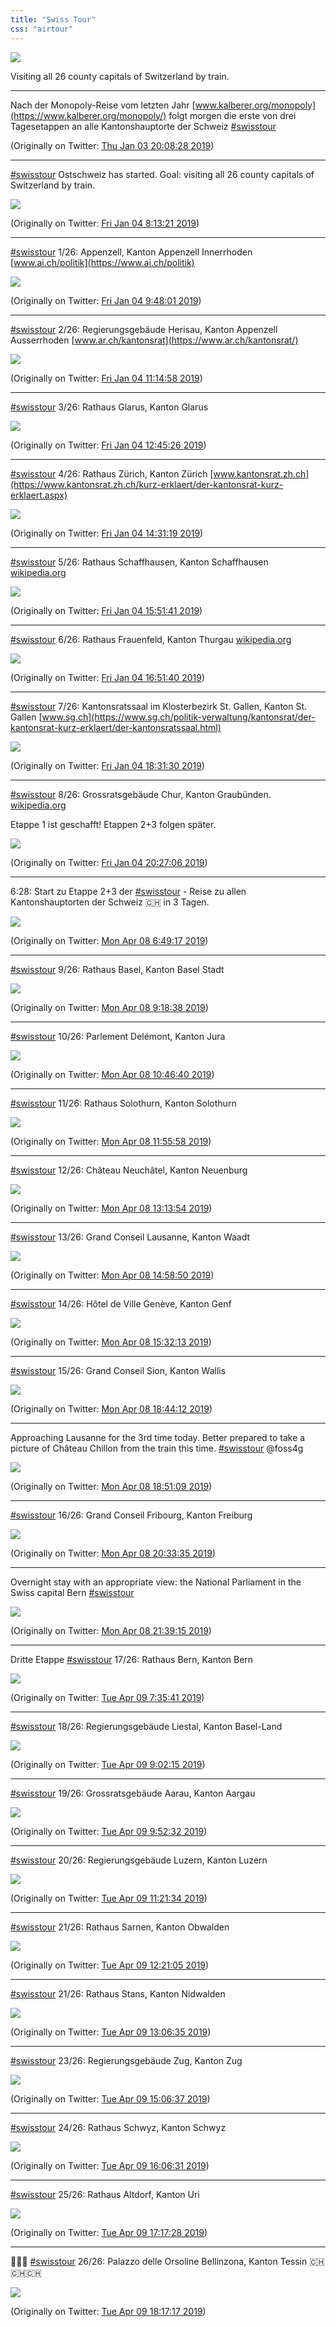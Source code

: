 ```yaml
---
title: "Swiss Tour"
css: "airtour"
---
```


![](media/1115616986308988934-D3t3vA9WAAEwHQz.jpg)

Visiting all 26 county capitals of Switzerland by train.

---

Nach der Monopoly-Reise vom letzten Jahr [www.kalberer.org/monopoly](https://www.kalberer.org/monopoly/) folgt morgen die erste von drei Tagesetappen an alle Kantonshauptorte der Schweiz [#swisstour](.)

(Originally on Twitter: [Thu Jan 03 20:08:28 2019](https://twitter.com/implgeo/status/1080888642577596416))

---

[#swisstour](.) Ostschweiz has started. Goal: visiting all 26 county capitals of Switzerland by train.

![](media/1081071065466580992-DwC8Z3vX0AU8uFb.jpg)

(Originally on Twitter: [Fri Jan 04 8:13:21 2019](https://twitter.com/implgeo/status/1081071065466580992))

---

[#swisstour](.) 1/26: Appenzell, Kanton Appenzell Innerrhoden [www.ai.ch/politik](https://www.ai.ch/politik)

![](media/1081094885980151809-DwDSEVVWwAAtyin.jpg)

(Originally on Twitter: [Fri Jan 04 9:48:01 2019](https://twitter.com/implgeo/status/1081094885980151809))

---

[#swisstour](.) 2/26: Regierungsgebäude Herisau, Kanton Appenzell Ausserrhoden [www.ar.ch/kantonsrat](https://www.ar.ch/kantonsrat/)

![](media/1081116770428248065-DwDl-QiW0AE4GxY.jpg)

(Originally on Twitter: [Fri Jan 04 11:14:58 2019](https://twitter.com/implgeo/status/1081116770428248065))

---

[#swisstour](.) 3/26: Rathaus Glarus, Kanton Glarus

![](media/1081139536514768896-DwD6raEWkAAHhLk.jpg)

(Originally on Twitter: [Fri Jan 04 12:45:26 2019](https://twitter.com/implgeo/status/1081139536514768896))

---

[#swisstour](.) 4/26: Rathaus Zürich, Kanton Zürich [www.kantonsrat.zh.ch](https://www.kantonsrat.zh.ch/kurz-erklaert/der-kantonsrat-kurz-erklaert.aspx)

![](media/1081166182311432192-DwES6Z-X4AAvYvC.jpg)

(Originally on Twitter: [Fri Jan 04 14:31:19 2019](https://twitter.com/implgeo/status/1081166182311432192))

---

[#swisstour](.) 5/26: Rathaus Schaffhausen, Kanton Schaffhausen [wikipedia.org](https://de.wikipedia.org/wiki/Kantonsrat_(Schaffhausen))

![](media/1081186406553317376-DwElTmOX0AE5Zd_.jpg)

(Originally on Twitter: [Fri Jan 04 15:51:41 2019](https://twitter.com/implgeo/status/1081186406553317376))

---

[#swisstour](.) 6/26: Rathaus Frauenfeld, Kanton Thurgau [wikipedia.org](https://de.wikipedia.org/wiki/Grosser_Rat_(Thurgau))

![](media/1081201503791210501-DwEzCWUX0AAHlI0.jpg)

(Originally on Twitter: [Fri Jan 04 16:51:40 2019](https://twitter.com/implgeo/status/1081201503791210501))

---

[#swisstour](.) 7/26: Kantonsratssaal im Klosterbezirk St. Gallen, Kanton St. Gallen
[www.sg.ch](https://www.sg.ch/politik-verwaltung/kantonsrat/der-kantonsrat-kurz-erklaert/der-kantonsratssaal.html)

![](media/1081226626267004928-DwFJ4sEWoAEdbms.jpg)

(Originally on Twitter: [Fri Jan 04 18:31:30 2019](https://twitter.com/implgeo/status/1081226626267004928))

---

[#swisstour](.) 8/26: Grossratsgebäude Chur, Kanton Graubünden. [wikipedia.org](https://de.wikipedia.org/wiki/Grosser_Rat_(Graub%C3%BCnden))

Etappe 1 ist geschafft! Etappen 2+3 folgen später.

![](media/1081255718563598338-DwFkWBRXcAAaqkN.jpg)

(Originally on Twitter: [Fri Jan 04 20:27:06 2019](https://twitter.com/implgeo/status/1081255718563598338))

---

6:28: Start zu Etappe 2+3 der [#swisstour](.) - Reise zu allen Kantonshauptorten der Schweiz 🇨🇭 in 3 Tagen.

![](media/1115114368365146112-D3mum6nW4AE8lfh.jpg)

(Originally on Twitter: [Mon Apr 08 6:49:17 2019](https://twitter.com/implgeo/status/1115114368365146112))

---

[#swisstour](.) 9/26: Rathaus Basel, Kanton Basel Stadt

![](media/1115151953544269824-D3nQyqSW4AALEwh.jpg)

(Originally on Twitter: [Mon Apr 08 9:18:38 2019](https://twitter.com/implgeo/status/1115151953544269824))

---

[#swisstour](.) 10/26: Parlement Delémont, Kanton Jura

![](media/1115174107363119105-D3nk8M5X4AE47yq.jpg)

(Originally on Twitter: [Mon Apr 08 10:46:40 2019](https://twitter.com/implgeo/status/1115174107363119105))

---

[#swisstour](.) 11/26: Rathaus Solothurn, Kanton Solothurn

![](media/1115191546775842816-D3n0zTEW0AIiDYo.jpg)

(Originally on Twitter: [Mon Apr 08 11:55:58 2019](https://twitter.com/implgeo/status/1115191546775842816))

---

[#swisstour](.) 12/26: Château Neuchâtel, Kanton Neuenburg

![](media/1115211158200508418-D3oGoyqWkAA9YY8.jpg)

(Originally on Twitter: [Mon Apr 08 13:13:54 2019](https://twitter.com/implgeo/status/1115211158200508418))

---

[#swisstour](.) 13/26: Grand Conseil Lausanne, Kanton Waadt

![](media/1115237565815250947-D3oephJXsAAzo8m.jpg)

(Originally on Twitter: [Mon Apr 08 14:58:50 2019](https://twitter.com/implgeo/status/1115237565815250947))

---

[#swisstour](.) 14/26: Hôtel de Ville Genève, Kanton Genf

![](media/1115245965684957184-D3omS4fWkAA_eBu.jpg)

(Originally on Twitter: [Mon Apr 08 15:32:13 2019](https://twitter.com/implgeo/status/1115245965684957184))

---

[#swisstour](.) 15/26: Grand Conseil Sion, Kanton Wallis

![](media/1115294279772123137-D3pSPIEXsAEx1F4.jpg)

(Originally on Twitter: [Mon Apr 08 18:44:12 2019](https://twitter.com/implgeo/status/1115294279772123137))

---

Approaching Lausanne for the 3rd time today. Better prepared to take a picture of Château Chillon from the train this time. [#swisstour](.) @foss4g

![](media/1115296030277423106-D3pT1AiW4AA-Gh3.jpg)

(Originally on Twitter: [Mon Apr 08 18:51:09 2019](https://twitter.com/implgeo/status/1115296030277423106))

---

[#swisstour](.) 16/26: Grand Conseil Fribourg, Kanton Freiburg

![](media/1115321807266111491-D3prRbhW4AEqeuO.jpg)

(Originally on Twitter: [Mon Apr 08 20:33:35 2019](https://twitter.com/implgeo/status/1115321807266111491))

---

Overnight stay with an appropriate view:  the National Parliament in the Swiss capital Bern [#swisstour](.)

![](media/1115338334203727873-D3p6TZjW4AEpq0Q.jpg)

(Originally on Twitter: [Mon Apr 08 21:39:15 2019](https://twitter.com/implgeo/status/1115338334203727873))

---

Dritte Etappe [#swisstour](.) 17/26: Rathaus Bern, Kanton Bern

![](media/1115488432480976897-D3sC0Q-W0AAt0R4.jpg)

(Originally on Twitter: [Tue Apr 09 7:35:41 2019](https://twitter.com/implgeo/status/1115488432480976897))

---

[#swisstour](.) 18/26: Regierungsgebäude Liestal, Kanton Basel-Land

![](media/1115510215833739264-D3sWoSlXoAEyKRl.jpg)

(Originally on Twitter: [Tue Apr 09 9:02:15 2019](https://twitter.com/implgeo/status/1115510215833739264))

---

[#swisstour](.) 19/26: Grossratsgebäude Aarau, Kanton Aargau

![](media/1115522871475019776-D3siI63X4AA9sRJ.jpg)

(Originally on Twitter: [Tue Apr 09 9:52:32 2019](https://twitter.com/implgeo/status/1115522871475019776))

---

[#swisstour](.) 20/26: Regierungsgebäude Luzern, Kanton Luzern

![](media/1115545278956888064-D3s2hNWWkAACUI5.jpg)

(Originally on Twitter: [Tue Apr 09 11:21:34 2019](https://twitter.com/implgeo/status/1115545278956888064))

---

[#swisstour](.) 21/26: Rathaus Sarnen, Kanton Obwalden

![](media/1115560255402983424-D3tEI8PW0AEPDmT.jpg)

(Originally on Twitter: [Tue Apr 09 12:21:05 2019](https://twitter.com/implgeo/status/1115560255402983424))

---

[#swisstour](.) 21/26: Rathaus Stans, Kanton Nidwalden

![](media/1115571707300012032-D3tOjiOWkAAOlvE.jpg)

(Originally on Twitter: [Tue Apr 09 13:06:35 2019](https://twitter.com/implgeo/status/1115571707300012032))

---

[#swisstour](.) 23/26: Regierungsgebäude Zug, Kanton Zug

![](media/1115601912307388423-D3tqBjxUwAEsqIh.jpg)

(Originally on Twitter: [Tue Apr 09 15:06:37 2019](https://twitter.com/implgeo/status/1115601912307388423))

---

[#swisstour](.) 24/26: Rathaus Schwyz, Kanton Schwyz

![](media/1115616986308988934-D3t3vA9WAAEwHQz.jpg)

(Originally on Twitter: [Tue Apr 09 16:06:31 2019](https://twitter.com/implgeo/status/1115616986308988934))

---

[#swisstour](.) 25/26: Rathaus Altdorf, Kanton Uri

![](media/1115634843046547456-D3uH-fWWAAEinmg.jpg)

(Originally on Twitter: [Tue Apr 09 17:17:28 2019](https://twitter.com/implgeo/status/1115634843046547456))

---

🎉🎉🎉 [#swisstour](.) 26/26: Palazzo delle Orsoline Bellinzona, Kanton Tessin 🇨🇭🇨🇭🇨🇭

![](media/1115649897489940482-D3uVqx6WwAAa3X5.jpg)

(Originally on Twitter: [Tue Apr 09 18:17:17 2019](https://twitter.com/implgeo/status/1115649897489940482))
